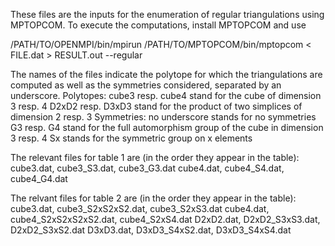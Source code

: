 These files are the inputs for the enumeration of regular triangulations using MPTOPCOM.
To execute the computations, install MPTOPCOM and use

/PATH/TO/OPENMPI/bin/mpirun /PATH/TO/MPTOPCOM/bin/mptopcom < FILE.dat > RESULT.out --regular

The names of the files indicate the polytope for which the triangulations are computed as well as the symmetries considered, separated by an underscore.
Polytopes:
cube3 resp. cube4 stand for the cube of dimension 3 resp. 4
D2xD2 resp. D3xD3 stand for the product of two simplices of dimension 2 resp. 3
Symmetries:
no underscore stands for no symmetries
G3 resp. G4 stand for the full automorphism group of the cube in dimension 3 resp. 4
Sx stands for the symmetric group on x elements

The relevant files for table 1 are (in the order they appear in the table):
cube3.dat, cube3_S3.dat, cube3_G3.dat
cube4.dat, cube4_S4.dat, cube4_G4.dat

The relvant files for table 2 are (in the order they appear in the table):
cube3.dat, cube3_S2xS2xS2.dat, cube3_S2xS3.dat
cube4.dat, cube4_S2xS2xS2xS2.dat, cube4_S2xS4.dat
D2xD2.dat, D2xD2_S3xS3.dat, D2xD2_S3xS2.dat
D3xD3.dat, D3xD3_S4xS2.dat, D3xD3_S4xS4.dat
